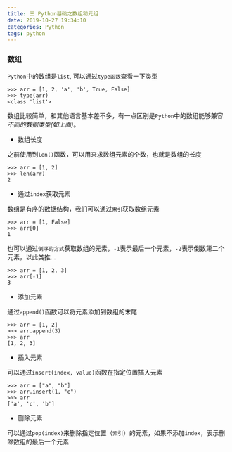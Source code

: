 ```yaml
---
title: 三 Python基础之数组和元组
date: 2019-10-27 19:34:10
categories: Python
tags: python
---
```


### 数组

`Python`中的数组是`list`, 可以通过`type函数`查看一下类型

```
>>> arr = [1, 2, 'a', 'b', True, False]
>>> type(arr)
<class 'list'>
```

数组比较简单，和其他语言基本差不多，有一点区别是`Python`中的数组能够兼容*不同的数据类型(如上面)*。

- 数组长度

之前使用到`len()`函数，可以用来求数组元素的个数，也就是数组的长度

```
>>> arr = [1, 2]
>>> len(arr)
2
```

- 通过`index`获取元素

数组是有序的数据结构，我们可以通过`索引`获取数组元素

```
>>> arr = [1, False]
>>> arr[0]
1
```

也可以通过`倒序的方式`获取数组的元素，`-1`表示最后一个元素，`-2`表示倒数第二个元素，以此类推...

```
>>> arr = [1, 2, 3]
>>> arr[-1]
3
```

- 添加元素

通过`append()`函数可以将元素添加到数组的末尾

```
>>> arr = [1, 2]
>>> arr.append(3)
>>> arr
[1, 2, 3]
```

- 插入元素

可以通过`insert(index, value)`函数在指定位置插入元素

```
>>> arr = ["a", "b"]
>>> arr.insert(1, "c")
>>> arr
['a', 'c', 'b']
```

- 删除元素

可以通过`pop(index)`来删除指定位置（`索引`）的元素，如果不添加`index`，表示删除数组的最后一个元素

```

```